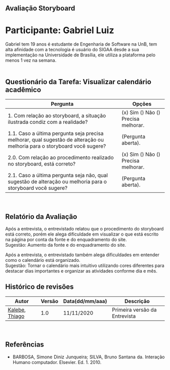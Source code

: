 ## Avaliação Storyboard

# Participante: Gabriel Luiz 

Gabriel tem 19 anos é estudante de Engenharia de Software na UnB, tem alta afinidade com a tecnologia é usuário do SIGAA desde a sua implementação na Universidade de Brasília, ele utiliza a plataforma pelo menos 1 vez na semana.  
<br>
 
## Questionário da Tarefa: Visualizar calendário acadêmico 

| Pergunta | Opções | 
| ------------ | ---------------------- | 
| 1. Com relação ao storyboard, a situação ilustrada condiz com a realidade? | (x) Sim () Não () Precisa melhorar. |
| 1.1. Caso a última pergunta seja precisa melhorar, qual sugestão de alteração ou melhoria para o storyboard você sugere? | (Pergunta aberta).  |
| 2.0. Com relação ao procedimento realizado no storyboard, está correto? | (x) Sim () Não () Precisa melhorar. |
| 2.1. Caso a última pergunta seja não, qual sugestão de alteração ou melhoria para o storyboard você sugere? | (Pergunta aberta). |
<br>

## Relatório da Avaliação   

Após a entrevista, o entrevistado relatou que o procedimento do storyboard está correto, porém ele alega dificuldade em visualizar o que está escrito na página por conta da fonte e do enquadramento do site.  
Sugestão: Aumento da fonte e do enquadramento do site. 


Após a entrevista, o entrevistado também alega dificuldades em entender como o calendário está organizado. <br>
Sugestão: Tornar o calendário mais intuitivo utilizando cores diferentes para destacar dias importantes e organizar as atividades conforme dia e mês. 
<br>
 

## Histórico de revisões 
  
Autor | Versão | Data(dd/mm/aaa) | Descrição  
---- | ----------- | ------ | --------- 
[Kalebe](https://github.com/KalebeLopes), [Thiago](https://github.com/thiagomesUNB) | 1.0 | 11/11/2020 | Primeira versão da Entrevista 
<br>
 

## Referências 

  
* <p align="justify"> BARBOSA, Simone Diniz Junqueira; SILVA, Bruno Santana da. Interação Humano computador. Elsevier. Ed. 1. 2010. 
